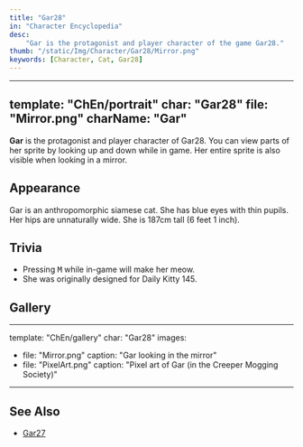```yaml
---
title: "Gar28"
in: "Character Encyclopedia"
desc:
    "Gar is the protagonist and player character of the game Gar28."
thumb: "/static/Img/Character/Gar28/Mirror.png"
keywords: [Character, Cat, Gar28]
---
```


---
template: "ChEn/portrait"
char: "Gar28"
file: "Mirror.png"
charName: "Gar"
---

**Gar** is the protagonist and player character of Gar28. You can view parts of
her sprite by looking up and down while in game. Her entire sprite is also
visible when looking in a mirror.

## Appearance

Gar is an anthropomorphic siamese cat. She has blue eyes with thin pupils. Her
hips are unnaturally wide. She is 187cm tall (6 feet 1 inch).

## Trivia

* Pressing <kbd>M</kbd> while in-game will make her meow.
* She was originally designed for Daily Kitty 145.

## Gallery

---
template: "ChEn/gallery"
char: "Gar28"
images:
  - file: "Mirror.png"
    caption: "Gar looking in the mirror"
  - file: "PixelArt.png"
    caption: "Pixel art of Gar (in the Creeper Mogging Society)"
---

## See Also

* [Gar27]

[Gar27]: /character/Gar27
